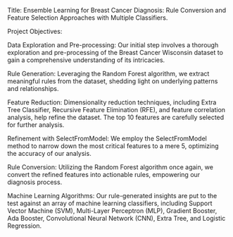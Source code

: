 Title: Ensemble Learning for Breast Cancer Diagnosis: Rule Conversion and Feature Selection Approaches with Multiple Classifiers.

Project Objectives:

Data Exploration and Pre-processing: Our initial step involves a thorough exploration and pre-processing of the Breast Cancer Wisconsin dataset to gain a comprehensive understanding of its intricacies.

Rule Generation: Leveraging the Random Forest algorithm, we extract meaningful rules from the dataset, shedding light on underlying patterns and relationships.

Feature Reduction: Dimensionality reduction techniques, including Extra Tree Classifier, Recursive Feature Elimination (RFE), and feature correlation analysis, help refine the dataset. The top 10 features are carefully selected for further analysis.

Refinement with SelectFromModel: We employ the SelectFromModel method to narrow down the most critical features to a mere 5, optimizing the accuracy of our analysis.

Rule Conversion: Utilizing the Random Forest algorithm once again, we convert the refined features into actionable rules, empowering our diagnosis process.

Machine Learning Algorithms: Our rule-generated insights are put to the test against an array of machine learning classifiers, including Support Vector Machine (SVM), Multi-Layer Perceptron (MLP), Gradient Booster, Ada Booster, Convolutional Neural Network (CNN), Extra Tree, and Logistic Regression.
